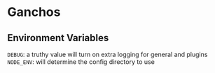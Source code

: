 # Ganchos

## Environment Variables
`DEBUG`: a truthy value will turn on extra logging for general and plugins
`NODE_ENV`: will determine the config directory to use